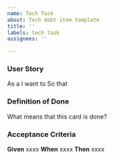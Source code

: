 ```yaml
---
name: Tech Task
about: Tech debt item template
title: ''
labels: tech task
assignees: ''

---
```


### User Story
As a 
I want to 
So that 

### Definition of Done
What means that this card is done?

### Acceptance Criteria
**Given** xxxx
**When** xxxx
**Then** xxxx
